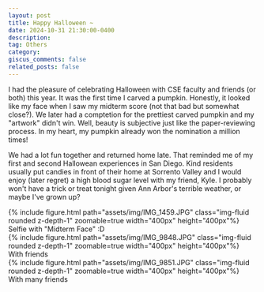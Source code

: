 ```yaml
---
layout: post
title: Happy Halloween ~
date: 2024-10-31 21:30:00-0400
description:  
tag: Others
category: 
giscus_comments: false
related_posts: false
---
```

I had the pleasure of celebrating Halloween with CSE faculty and friends (or both) this year. It was the first time I carved a pumpkin. Honestly, it looked like my face when I saw my midterm score (not that bad but somewhat close?). We later had a comptetion for the prettiest carved pumpkin and my "artwork" didn't win. Well, beauty is subjective just like the paper-reviewing process. In my heart, my pumpkin already won the nomination a million times!

We had a lot fun together and returned home late. That reminded me of my first and second Hallowean experiences in San Diego. Kind residents usually put candies in front of their home at Sorrento Valley and I would enjoy (later regret) a high blood sugar level with my friend, Kyle. I probably won't have a trick or treat tonight given Ann Arbor's terrible weather, or maybe I've grown up? 
   
<div class="row mt-3">
    <div class="col-sm mt-3 mt-md-0">
        {% include figure.html path="assets/img/IMG_1459.JPG" class="img-fluid rounded z-depth-1" zoomable=true  width="400px" height="400px"%}
    </div>
</div>
<div class="caption">
    Selfie with "Midterm Face" :D 
</div>  

<div class="row mt-3">
    <div class="col-sm mt-3 mt-md-0">
        {% include figure.html path="assets/img/IMG_9848.JPG" class="img-fluid rounded z-depth-1" zoomable=true  width="400px" height="400px"%}
    </div>
</div>
<div class="caption">
    With friends 
</div>  

<div class="row mt-3">
    <div class="col-sm mt-3 mt-md-0">
        {% include figure.html path="assets/img/IMG_9851.JPG" class="img-fluid rounded z-depth-1" zoomable=true  width="400px" height="400px"%}
    </div>
</div>
<div class="caption">
    With many friends 
</div> 